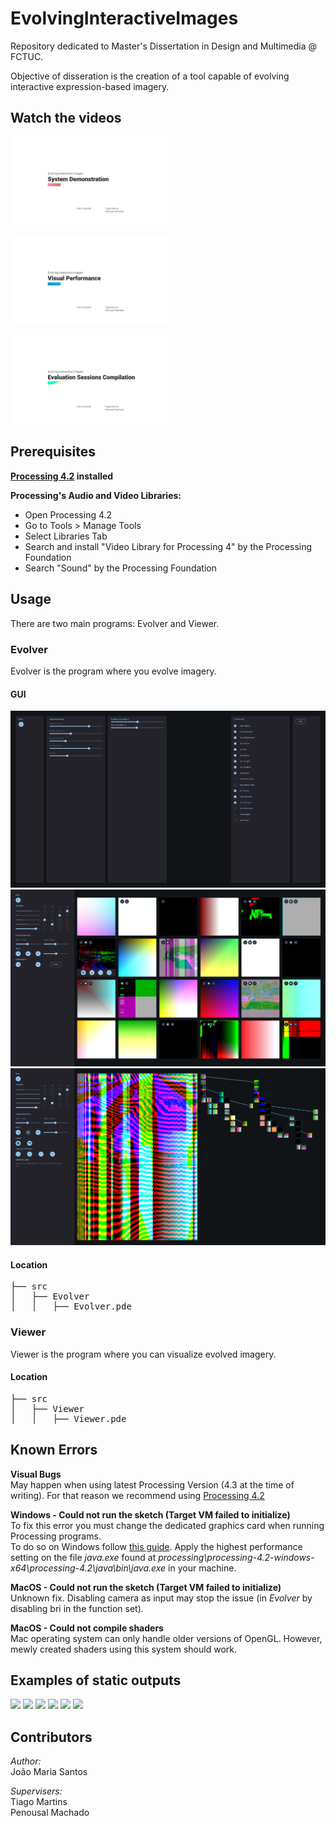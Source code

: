 # EvolvingInteractiveImages

Repository dedicated to Master's Dissertation in Design and Multimedia @ FCTUC.

Objective of disseration is the creation of a tool capable of evolving interactive expression-based imagery.

## Watch the videos

[<img src="GitMedia/demo_cover.png" width="50%">]()

[<img src="GitMedia/visual_performance_cover.png" width="50%">](https://www.youtube.com/watch?v=_cYH_BOW8f8)

[<img src="GitMedia/evaluation_compilation_cover.png" width="50%">](https://youtu.be/OE8MPBrM1KE?si=NDAiZZutvx5NqRxL)

## Prerequisites

**[Processing 4.2](https://github.com/benfry/processing4/releases/tag/processing-1292-4.2) installed**

**Processing's Audio and Video Libraries:**
- Open Processing 4.2
- Go to Tools > Manage Tools
- Select Libraries Tab
- Search and install "Video Library for Processing 4" by the Processing Foundation
- Search "Sound" by the Processing Foundation

## Usage

There are two main programs: Evolver and Viewer.

### Evolver

Evolver is the program where you evolve imagery.  

#### GUI

<img src="GitMedia/setup.png" width="100%">
<img src="GitMedia/population.png" width="100%">
<img src="GitMedia/img_tree.png" width="100%">

#### Location

<pre>
├── src
│   ├── Evolver
│   │   ├── Evolver.pde
</pre>

### Viewer

Viewer is the program where you can visualize evolved imagery.

#### Location

<pre>
├── src
│   ├── Viewer
│   │   ├── Viewer.pde
</pre>

## Known Errors

**Visual Bugs**  
May happen when using latest Processing Version (4.3 at the time of writing). For that reason we recommend using [Processing 4.2](https://github.com/benfry/processing4/releases/tag/processing-1292-4.2)

**Windows - Could not run the sketch (Target VM failed to initialize)**  
To fix this error you must change the dedicated graphics card when running Processing programs.  
To do so on Windows follow [this guide](https://pureinfotech.com/set-gpu-app-windows-10/). Apply the highest performance setting on the file *java.exe* found at *processing\processing-4.2-windows-x64\processing-4.2\java\bin\java.exe* in your machine.

**MacOS - Could not run the sketch (Target VM failed to initialize)**  
Unknown fix. Disabling camera as input may stop the issue (in *Evolver* by disabling bri in the function set).

**MacOS - Could not compile shaders**  
Mac operating system can only handle older versions of OpenGL. However, mewly created shaders using this system should work.

## Examples of static outputs

<img src="GitMedia/img (1).png" width="50%">
<img src="GitMedia/img (2).png" width="50%">
<img src="GitMedia/img (3).png" width="50%">
<img src="GitMedia/img (4).png" width="50%">
<img src="GitMedia/img (5).png" width="50%">
<img src="GitMedia/img (6).png" width="50%">

## Contributors

*Author:*  
João Maria Santos

*Supervisers:*  
Tiago Martins  
Penousal Machado
